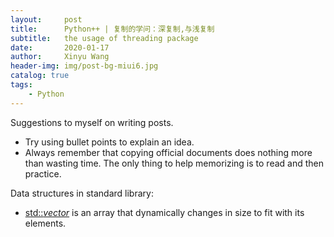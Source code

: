 ```yaml
---
layout:     post
title:      Python++ | 复制的学问：深复制,与浅复制
subtitle:   the usage of threading package
date:       2020-01-17
author:     Xinyu Wang
header-img: img/post-bg-miui6.jpg
catalog: true
tags:
    - Python
---
```


Suggestions to myself on writing posts.

- Try using bullet points to explain an idea.
- Always remember that copying official documents does nothing more than wasting time. The only thing to help memorizing is to read and then practice.

Data structures in standard library:

- [std::*vector*](http://www.cplusplus.com/reference/vector/vector/) is an array that dynamically changes in size to fit with its elements.


